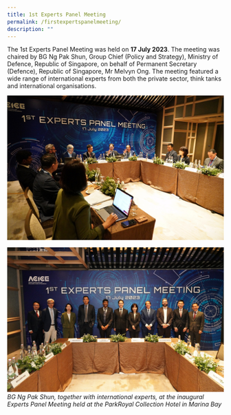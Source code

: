 ```yaml
---
title: 1st Experts Panel Meeting
permalink: /firstexpertspanelmeeting/
description: ""
---
```

The 1st Experts Panel Meeting was held on **17 July 2023**. The meeting was chaired by BG Ng Pak Shun, Group Chief (Policy and Strategy), Ministry of Defence, Republic of Singapore, on behalf of Permanent Secretary (Defence), Republic of Singapore, Mr Melvyn Ong. The meeting featured a wide range of international experts from both the private sector, think tanks and international organisations.

![](/images/experts1.jpg)
<br>

![](/images/experts2.jpg)
*BG Ng Pak Shun, together with international experts, at the inaugural Experts Panel Meeting held at the ParkRoyal Collection Hotel in Marina Bay*